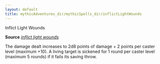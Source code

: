 ```yaml
---
layout: default
title: mythicAdventures_dir/mythicSpells_dir/inflictLightWounds
---
```

Inflict Light Wounds

**Source** [_inflict light wounds_](../spells_dir/inflictLightWounds#_inflict-light-wounds)

The damage dealt increases to 2d8 points of damage + 2 points per caster level (maximum +10). A living target is sickened for 1 round per caster level (maximum 5 rounds) if it fails its saving throw.

